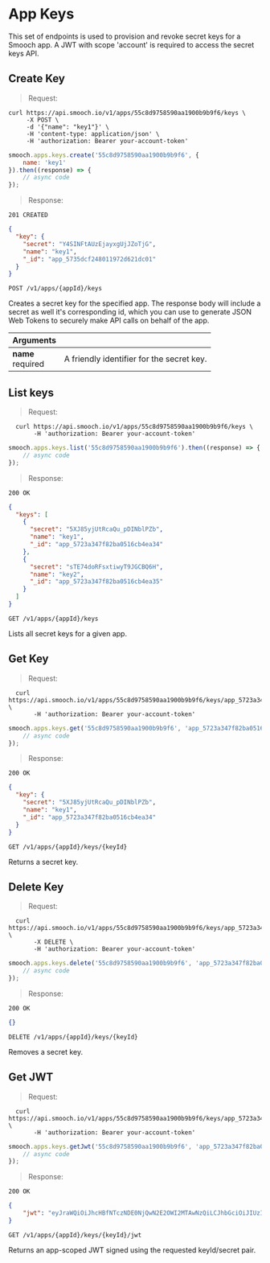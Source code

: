 # App Keys
This set of endpoints is used to provision and revoke secret keys for a Smooch app. A JWT with scope 'account' is required to access the secret keys API.

## Create Key

> Request:

```curl
curl https://api.smooch.io/v1/apps/55c8d9758590aa1900b9b9f6/keys \
     -X POST \
     -d '{"name": "key1"}' \
     -H 'content-type: application/json' \
     -H 'authorization: Bearer your-account-token'
```

```javascript
smooch.apps.keys.create('55c8d9758590aa1900b9b9f6', {
    name: 'key1'
}).then((response) => {
    // async code
});
```

> Response:

```
201 CREATED
```
```json
{
  "key": {
    "secret": "Y4SINFtAUzEjayxgUjJZoTjG",
    "name": "key1",
    "_id": "app_5735dcf248011972d621dc01"
  }
}
```

<api>`POST /v1/apps/{appId}/keys`</api>

Creates a secret key for the specified app. The response body will include a secret as well it's corresponding id, which you can use to generate JSON Web Tokens to securely make API calls on behalf of the app.

| **Arguments**             |   |
|---------------------------|---|
| **name**<br/><span class='req'>required</span> | A friendly identifier for the secret key. |

## List keys

> Request:

```curl
  curl https://api.smooch.io/v1/apps/55c8d9758590aa1900b9b9f6/keys \
       -H 'authorization: Bearer your-account-token'
```

```javascript
smooch.apps.keys.list('55c8d9758590aa1900b9b9f6').then((response) => {
    // async code
});
```

> Response:

```
200 OK
```
```json
{
  "keys": [
    {
      "secret": "5XJ85yjUtRcaQu_pDINblPZb",
      "name": "key1",
      "_id": "app_5723a347f82ba0516cb4ea34"
    },
    {
      "secret": "sTE74doRFsxtiwyT9JGCBQ6H",
      "name": "key2",
      "_id": "app_5723a347f82ba0516cb4ea35"
    }
  ]
}
```

<api>`GET /v1/apps/{appId}/keys`</api>

Lists all secret keys for a given app.

## Get Key

> Request:

```curl
  curl https://api.smooch.io/v1/apps/55c8d9758590aa1900b9b9f6/keys/app_5723a347f82ba0516cb4ea34 \
       -H 'authorization: Bearer your-account-token'
```

```javascript
smooch.apps.keys.get('55c8d9758590aa1900b9b9f6', 'app_5723a347f82ba0516cb4ea34').then((response) => {
    // async code
});
```

> Response:

```
200 OK
```
```json
{
  "key": {
    "secret": "5XJ85yjUtRcaQu_pDINblPZb",
    "name": "key1",
    "_id": "app_5723a347f82ba0516cb4ea34"
  }
}
```

<api>`GET /v1/apps/{appId}/keys/{keyId}`</api>

Returns a secret key.

## Delete Key

> Request:

```curl
  curl https://api.smooch.io/v1/apps/55c8d9758590aa1900b9b9f6/keys/app_5723a347f82ba0516cb4ea34 \
       -X DELETE \
       -H 'authorization: Bearer your-account-token'
```

```javascript
smooch.apps.keys.delete('55c8d9758590aa1900b9b9f6', 'app_5723a347f82ba0516cb4ea34').then((response) => {
    // async code
});
```

> Response:

```
200 OK
```
```json
{}
```

<api>`DELETE /v1/apps/{appId}/keys/{keyId}`</api>

Removes a secret key.

## Get JWT

> Request:

```curl
  curl https://api.smooch.io/v1/apps/55c8d9758590aa1900b9b9f6/keys/app_5723a347f82ba0516cb4ea34/jwt \
       -H 'authorization: Bearer your-account-token'
```

```javascript
smooch.apps.keys.getJwt('55c8d9758590aa1900b9b9f6', 'app_5723a347f82ba0516cb4ea34').then((response) => {
    // async code
});
```

> Response:

```
200 OK
```
```json
{
    "jwt": "eyJraWQiOiJhcHBfNTczNDE0NjQwN2E2OWI2MTAwNzQiLCJhbGciOiJIUzI1NiJ9.eyJzY29wZSI6ImFwcCJ9.aDkuZKRXzI3I3XRDtnqbrxIsQQuA7kMrV4r7KcwmeHc"
}
```

<api>`GET /v1/apps/{appId}/keys/{keyId}/jwt`</api>

Returns an app-scoped JWT signed using the requested keyId/secret pair.

